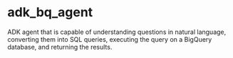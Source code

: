 # adk_bq_agent
ADK agent that is capable of understanding questions in natural language, converting them into SQL queries, executing the query on a BigQuery database, and returning the results.
